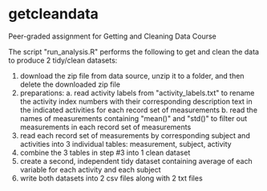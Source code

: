 # getcleandata
Peer-graded assignment for Getting and Cleaning Data Course

The script "run_analysis.R" performs the following to get and clean the data to produce 2 tidy/clean datasets:
1. download the zip file from data source, unzip it to a folder, and then delete the downloaded zip file
2. preparations:
a. read activity labels from "activity_labels.txt" to rename the activity index numbers with their corresponding description text in the indicated activities for each record set of measurements
b. read the names of measurements containing "mean()" and "std()" to filter out measurements in each record set of measurements
3. read each record set of measurements by corresponding subject and activities into 3 individual tables: measurement, subject, activity
4. combine the 3 tables in step #3 into 1 clean dataset
5. create a second, independent tidy dataset containing average of each variable for each activity and each subject
6. write both datasets into 2 csv files along with 2 txt files
